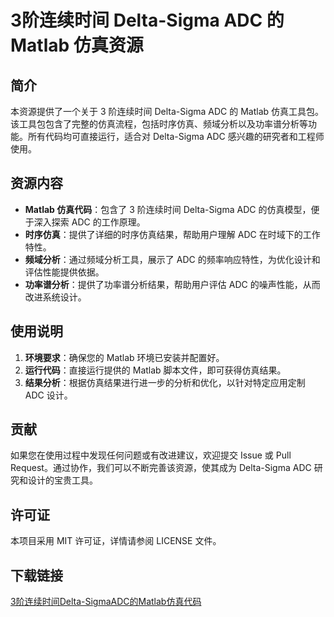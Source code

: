 # 3阶连续时间 Delta-Sigma ADC 的 Matlab 仿真资源

## 简介

本资源提供了一个关于 3 阶连续时间 Delta-Sigma ADC 的 Matlab 仿真工具包。该工具包包含了完整的仿真流程，包括时序仿真、频域分析以及功率谱分析等功能。所有代码均可直接运行，适合对 Delta-Sigma ADC 感兴趣的研究者和工程师使用。

## 资源内容

- **Matlab 仿真代码**：包含了 3 阶连续时间 Delta-Sigma ADC 的仿真模型，便于深入探索 ADC 的工作原理。
- **时序仿真**：提供了详细的时序仿真结果，帮助用户理解 ADC 在时域下的工作特性。
- **频域分析**：通过频域分析工具，展示了 ADC 的频率响应特性，为优化设计和评估性能提供依据。
- **功率谱分析**：提供了功率谱分析结果，帮助用户评估 ADC 的噪声性能，从而改进系统设计。

## 使用说明

1. **环境要求**：确保您的 Matlab 环境已安装并配置好。
2. **运行代码**：直接运行提供的 Matlab 脚本文件，即可获得仿真结果。
3. **结果分析**：根据仿真结果进行进一步的分析和优化，以针对特定应用定制 ADC 设计。

## 贡献

如果您在使用过程中发现任何问题或有改进建议，欢迎提交 Issue 或 Pull Request。通过协作，我们可以不断完善该资源，使其成为 Delta-Sigma ADC 研究和设计的宝贵工具。

## 许可证

本项目采用 MIT 许可证，详情请参阅 LICENSE 文件。

## 下载链接

[3阶连续时间Delta-SigmaADC的Matlab仿真代码](https://pan.quark.cn/s/ed3f6aa176d4)